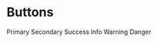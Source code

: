 # Buttons

<VBtn primary>Primary</VBtn>
<VBtn secondary>Secondary</VBtn>
<VBtn success>Success</VBtn>
<VBtn info>Info</VBtn>
<VBtn warning>Warning</VBtn>
<VBtn danger>Danger</VBtn>
